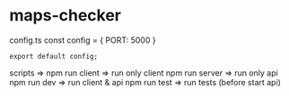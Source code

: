 ﻿# maps-checker

config.ts
    const config = {
        PORT: 5000
    }

    export default config;


scripts =>
    npm run client => run only client
    npm run server => run only api
    npm run dev => run client & api
    npm run test => run tests (before start api)
